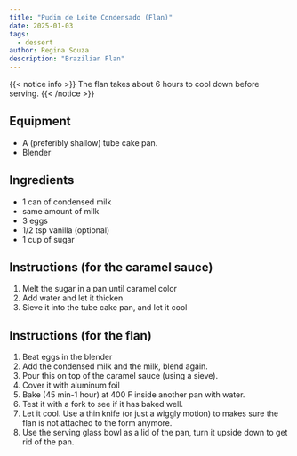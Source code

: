 ```yaml
---
title: "Pudim de Leite Condensado (Flan)"
date: 2025-01-03
tags:
  - dessert
author: Regina Souza
description: "Brazilian Flan"
---
```


{{< notice info >}}
The flan takes about 6 hours to cool down before serving.
{{< /notice >}}

## Equipment

- A (preferibly shallow) tube cake pan.
- Blender

## Ingredients

- 1 can of condensed milk
- same amount of milk
- 3 eggs
- 1/2 tsp vanilla (optional)
- 1 cup of sugar

## Instructions (for the caramel sauce)

1. Melt the sugar in a pan until caramel color
2. Add water and let it thicken
3. Sieve it into the tube cake pan, and let it cool
   
## Instructions (for the flan)

1. Beat eggs in the blender
2. Add the condensed milk and the milk, blend again.
3. Pour this on top of the caramel sauce (using a sieve).
4. Cover it with aluminum foil
5. Bake (45 min-1 hour) at 400 F inside another pan with water.
6. Test it with a fork to see if it has baked well.
7. Let it cool. Use a thin knife (or just a wiggly motion) to makes sure the flan is not attached to the form anymore.
8. Use the serving glass bowl as a lid of the pan, turn it upside down to get rid of the pan.

